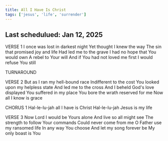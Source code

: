 ```yaml
---
title: All I Have Is Christ
tags: ['jesus', 'life', 'surrender']
---
```


## Last schedulued: Jan 12, 2025          

VERSE 1
I once was lost in darkest night
Yet thought I knew the way
The sin that promised joy and life
Had led me to the grave
I had no hope that You would own
A rebel to Your will
And if You had not loved me first
I would refuse You still

TURNAROUND

VERSE 2
But as I ran my hell-bound race
Indifferent to the cost
You looked upon my helpless state
And led me to the cross
And I beheld God's love displayed
You suffered in my place
You bore the wrath reserved for me
Now all I know is grace


CHORUS 1
Hal-le-lu-jah all I have is Christ
Hal-le-lu-jah Jesus is my life

VERSE 3
Now Lord I would be Yours alone
And live so all might see
The strength to follow Your commands
Could never come from me
O Father use my ransomed life
In any way You choose
And let my song forever be
My only boast is You
